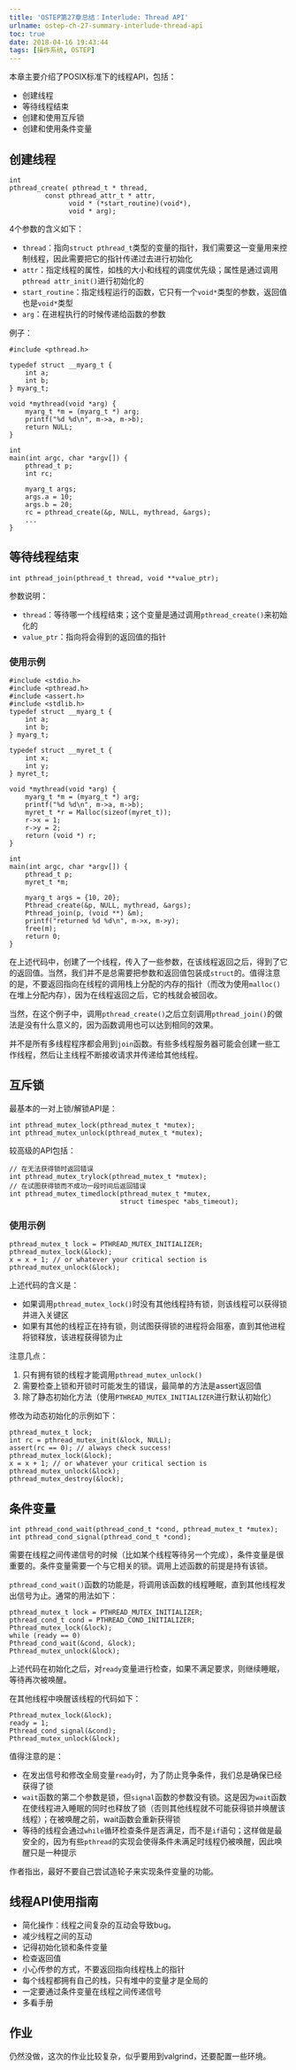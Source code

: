 ```yaml
---
title: 'OSTEP第27章总结：Interlude: Thread API'
urlname: ostep-ch-27-summary-interlude-thread-api
toc: true
date: 2018-04-16 19:43:44
tags: [操作系统, OSTEP]
---
```


本章主要介绍了POSIX标准下的线程API，包括：
* 创建线程
* 等待线程结束
* 创建和使用互斥锁
* 创建和使用条件变量

## 创建线程
```
int
pthread_create( pthread_t * thread,
		 const pthread_attr_t * attr,
			   void * (*start_routine)(void*),
               void * arg);
```

4个参数的含义如下：
* `thread`：指向`struct pthread_t`类型的变量的指针，我们需要这一变量用来控制线程，因此需要把它的指针传递过去进行初始化
* `attr`：指定线程的属性，如栈的大小和线程的调度优先级；属性是通过调用`pthread attr_init()`进行初始化的
* `start_routine`：指定线程运行的函数，它只有一个`void*`类型的参数，返回值也是`void*`类型
* `arg`：在进程执行的时候传递给函数的参数

例子：
```
#include <pthread.h>

typedef struct __myarg_t {
    int a;
    int b;
} myarg_t;

void *mythread(void *arg) {
    myarg_t *m = (myarg_t *) arg;
    printf("%d %d\n", m->a, m->b);
    return NULL;
}

int
main(int argc, char *argv[]) {
    pthread_t p;
    int rc;

    myarg_t args;
    args.a = 10;
    args.b = 20;
    rc = pthread_create(&p, NULL, mythread, &args);
    ...
}
```

## 等待线程结束
```
int pthread_join(pthread_t thread, void **value_ptr);
```

参数说明：
* `thread`：等待哪一个线程结束；这个变量是通过调用`pthread_create()`来初始化的
* `value_ptr`：指向将会得到的返回值的指针

### 使用示例
```
#include <stdio.h>
#include <pthread.h>
#include <assert.h>
#include <stdlib.h>
typedef struct __myarg_t {
    int a;
    int b;
} myarg_t;

typedef struct __myret_t {
    int x;
    int y;
} myret_t;

void *mythread(void *arg) {
    myarg_t *m = (myarg_t *) arg;
    printf("%d %d\n", m->a, m->b);
    myret_t *r = Malloc(sizeof(myret_t));
    r->x = 1;
    r->y = 2;
    return (void *) r;
}

int
main(int argc, char *argv[]) {
    pthread_t p;
    myret_t *m;

    myarg_t args = {10, 20};
    Pthread_create(&p, NULL, mythread, &args);
    Pthread_join(p, (void **) &m);
    printf("returned %d %d\n", m->x, m->y);
    free(m);
    return 0;
}
```

在上述代码中，创建了一个线程，传入了一些参数，在该线程返回之后，得到了它的返回值。当然，我们并不是总需要把参数和返回值包装成`struct`的。值得注意的是，不要返回指向在线程的调用栈上分配的内存的指针（而改为使用`malloc()`在堆上分配内存），因为在线程返回之后，它的栈就会被回收。

当然，在这个例子中，调用`pthread_create()`之后立刻调用`pthread_join()`的做法是没有什么意义的，因为函数调用也可以达到相同的效果。

并不是所有多线程程序都会用到`join`函数。有些多线程服务器可能会创建一些工作线程，然后让主线程不断接收请求并传递给其他线程。

## 互斥锁
最基本的一对上锁/解锁API是：
```
int pthread_mutex_lock(pthread_mutex_t *mutex);
int pthread_mutex_unlock(pthread_mutex_t *mutex);
```
较高级的API包括：
```
// 在无法获得锁时返回错误
int pthread_mutex_trylock(pthread_mutex_t *mutex);
// 在试图获得锁而不成功一段时间后返回错误
int pthread_mutex_timedlock(pthread_mutex_t *mutex,
                            struct timespec *abs_timeout);
```

### 使用示例
```
pthread_mutex_t lock = PTHREAD_MUTEX_INITIALIZER;
pthread_mutex_lock(&lock);
x = x + 1; // or whatever your critical section is
pthread_mutex_unlock(&lock);
```

上述代码的含义是：
* 如果调用`pthread_mutex_lock()`时没有其他线程持有锁，则该线程可以获得锁并进入关键区
* 如果有其他的线程正在持有锁，则试图获得锁的进程将会阻塞，直到其他进程将锁释放，该进程获得锁为止

注意几点：
1. 只有拥有锁的线程才能调用`pthread_mutex_unlock()`
2. 需要检查上锁和开锁时可能发生的错误，最简单的方法是assert返回值
3. 除了静态初始化方法（使用`PTHREAD_MUTEX_INITIALIZER`进行默认初始化）

修改为动态初始化的示例如下：
```
pthread_mutex_t lock;
int rc = pthread_mutex_init(&lock, NULL);
assert(rc == 0); // always check success!
pthread_mutex_lock(&lock);
x = x + 1; // or whatever your critical section is
pthread_mutex_unlock(&lock);
pthread_mutex_destroy(&lock);
```

## 条件变量
```
int pthread_cond_wait(pthread_cond_t *cond, pthread_mutex_t *mutex);
int pthread_cond_signal(pthread_cond_t *cond);
```

需要在线程之间传递信号的时候（比如某个线程等待另一个完成），条件变量是很重要的。条件变量需要一个与它相关的锁。调用上述函数的前提是持有该锁。

`pthread_cond_wait()`函数的功能是，将调用该函数的线程睡眠，直到其他线程发出信号为止。通常的用法如下：
```
pthread_mutex_t lock = PTHREAD_MUTEX_INITIALIZER;
pthread_cond_t cond = PTHREAD_COND_INITIALIZER;
Pthread_mutex_lock(&lock);
while (ready == 0)
Pthread_cond_wait(&cond, &lock);
Pthread_mutex_unlock(&lock);
```

上述代码在初始化之后，对`ready`变量进行检查，如果不满足要求，则继续睡眠，等待再次被唤醒。

在其他线程中唤醒该线程的代码如下：
```
Pthread_mutex_lock(&lock);
ready = 1;
Pthread_cond_signal(&cond);
Pthread_mutex_unlock(&lock);
```

值得注意的是：
* 在发出信号和修改全局变量`ready`时，为了防止竞争条件，我们总是确保已经获得了锁
* `wait`函数的第二个参数是锁，但`signal`函数的参数没有锁。这是因为`wait`函数在使线程进入睡眠的同时也释放了锁（否则其他线程就不可能获得锁并唤醒该线程）；在被唤醒之前，wait函数会重新获得锁
* 等待的线程会通过`while`循环检查条件是否满足，而不是`if`语句；这样做是最安全的，因为有些`pthread`的实现会使得条件未满足时线程仍被唤醒，因此唤醒只是一种提示

作者指出，最好不要自己尝试造轮子来实现条件变量的功能。

## 线程API使用指南
* 简化操作：线程之间复杂的互动会导致bug。
* 减少线程之间的互动
* 记得初始化锁和条件变量
* 检查返回值
* 小心传参的方式，不要返回指向线程栈上的指针
* 每个线程都拥有自己的栈，只有堆中的变量才是全局的
* 一定要通过条件变量在线程之间传递信号
* 多看手册

## 作业
仍然没做，这次的作业比较复杂，似乎要用到valgrind，还要配置一些环境。

